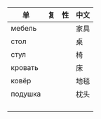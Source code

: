 | 单 | 复 | 性 | 中文 |
| --- | --- | --- | --- |
| мебель | | | 家具 |
| стол | | | 桌 |
| стул | | | 椅 |
| кровать | | | 床 |
| ковёр | | | 地毯 |
| подушка | | | 枕头 |
| | | | |
| | | | |
| | | | |
| | | | |
